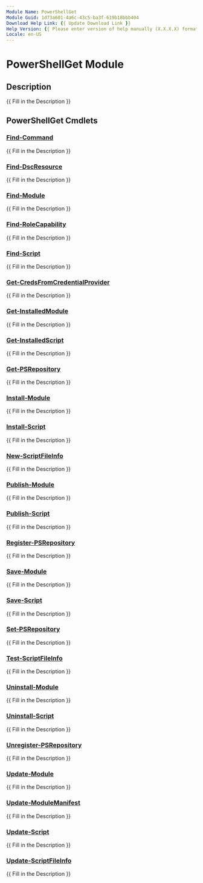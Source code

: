 ```yaml
---
Module Name: PowerShellGet
Module Guid: 1d73a601-4a6c-43c5-ba3f-619b18bbb404
Download Help Link: {{ Update Download Link }}
Help Version: {{ Please enter version of help manually (X.X.X.X) format }}
Locale: en-US
---
```


# PowerShellGet Module
## Description
{{ Fill in the Description }}

## PowerShellGet Cmdlets
### [Find-Command](Find-Command.md)
{{ Fill in the Description }}

### [Find-DscResource](Find-DscResource.md)
{{ Fill in the Description }}

### [Find-Module](Find-Module.md)
{{ Fill in the Description }}

### [Find-RoleCapability](Find-RoleCapability.md)
{{ Fill in the Description }}

### [Find-Script](Find-Script.md)
{{ Fill in the Description }}

### [Get-CredsFromCredentialProvider](Get-CredsFromCredentialProvider.md)
{{ Fill in the Description }}

### [Get-InstalledModule](Get-InstalledModule.md)
{{ Fill in the Description }}

### [Get-InstalledScript](Get-InstalledScript.md)
{{ Fill in the Description }}

### [Get-PSRepository](Get-PSRepository.md)
{{ Fill in the Description }}

### [Install-Module](Install-Module.md)
{{ Fill in the Description }}

### [Install-Script](Install-Script.md)
{{ Fill in the Description }}

### [New-ScriptFileInfo](New-ScriptFileInfo.md)
{{ Fill in the Description }}

### [Publish-Module](Publish-Module.md)
{{ Fill in the Description }}

### [Publish-Script](Publish-Script.md)
{{ Fill in the Description }}

### [Register-PSRepository](Register-PSRepository.md)
{{ Fill in the Description }}

### [Save-Module](Save-Module.md)
{{ Fill in the Description }}

### [Save-Script](Save-Script.md)
{{ Fill in the Description }}

### [Set-PSRepository](Set-PSRepository.md)
{{ Fill in the Description }}

### [Test-ScriptFileInfo](Test-ScriptFileInfo.md)
{{ Fill in the Description }}

### [Uninstall-Module](Uninstall-Module.md)
{{ Fill in the Description }}

### [Uninstall-Script](Uninstall-Script.md)
{{ Fill in the Description }}

### [Unregister-PSRepository](Unregister-PSRepository.md)
{{ Fill in the Description }}

### [Update-Module](Update-Module.md)
{{ Fill in the Description }}

### [Update-ModuleManifest](Update-ModuleManifest.md)
{{ Fill in the Description }}

### [Update-Script](Update-Script.md)
{{ Fill in the Description }}

### [Update-ScriptFileInfo](Update-ScriptFileInfo.md)
{{ Fill in the Description }}

